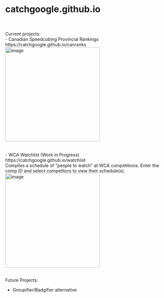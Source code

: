 # catchgoogle.github.io
<br>
<br>
Current projects:
<br>
- Canadian Speedcubing Provincial Rankings
<br>
https://catchgoogle.github.io/canranks
<img width="300" alt="image" src="https://github.com/CatchGoogle/catchgoogle.github.io/assets/133523893/5a22c2fa-326a-4151-8bc3-ad1262300e76">

<br>
<br>
<br>
- WCA Watchlist (Work in Progress)
<br>
https://catchgoogle.github.io/watchlist
<br>
Compiles a schedule of "people to watch" at WCA competitions. Enter the comp ID and select competitors to view their schedule(s).
<img width="300" alt="image" src="https://github.com/CatchGoogle/catchgoogle.github.io/assets/133523893/fd7f5b8f-0f86-4a8e-80de-f5aac83ceae6">


<br>
<br>


Future Projects:
<br>
- Groupifier/Badgifier alternative
